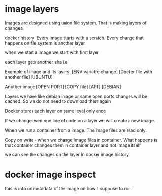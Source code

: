 # image layers
Images are designed using union file system.
That is making layers of changes


docker history <image name>
Every image starts with a scratch.
Every change that happens on file system is another layer

when we start a image we start with first layer
 
 each layer gets another sha i.e

Example of image and its layers:
 [ENV variable change]
 [Docker file with another file]
 [UBUNTU]


 Another image
 [OPEN PORT]
 [COPY file]
 [APT]
 [DEBIAN]

 Layers we have like debian image or same open ports changes will be cached. So we do not need to download them again

 Docker stores each layer on same level only once

 If we change even one line of code on a layer we will create a new image.

 When we run a container from a image. The image files are read only. 

 Copy on write - when we change image files in container. What happens is that container changes them in container layer and not image itself

 we can see the changes on the layer in docker image history

 # docker image inspect
this is info on metadata of the image on how it suppose to run

